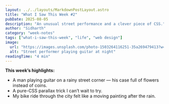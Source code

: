 ```yaml
---
layout: ../../layouts/MarkdownPostLayout.astro
title: "What I Saw This Week #2"
pubDate: 2025-08-05
description: "An unusual street performance and a clever piece of CSS."
author: "Sidharth"
category: "week-notes"
tags: ["what-i-saw-this-week", "life", "web design"]
image:
  url: "https://images.unsplash.com/photo-1503264116251-35a269479413?w=600&auto=format&fit=crop&q=60"
  alt: "Street performer playing guitar at night"
readingTime: "4 min"
---
```


**This week’s highlights:**
- A man playing guitar on a rainy street corner — his case full of flowers instead of coins.
- A pure-CSS parallax trick I can’t wait to try.
- My bike ride through the city felt like a moving painting after the rain.
